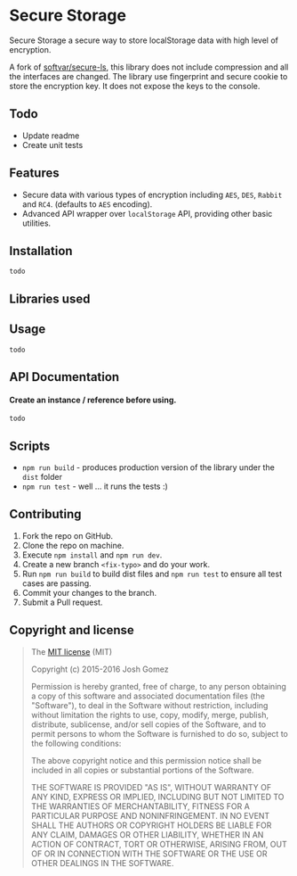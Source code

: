 # Secure Storage

Secure Storage a secure way to store localStorage data with high level of encryption.

A fork of [softvar/secure-ls](https://github.com/softvar/secure-ls), this library does not include compression and all the interfaces are changed.
The library use fingerprint and secure cookie to store the encryption key. It does not expose the keys to the console.

## Todo
* Update readme
* Create unit tests

## Features

-   Secure data with various types of encryption including `AES`, `DES`, `Rabbit` and `RC4`. (defaults to `AES` encoding).
-   Advanced API wrapper over `localStorage` API, providing other basic utilities.

## Installation

```
todo
```

## Libraries used

## Usage

```
todo
```

## API Documentation

#### Create an instance / reference before using.

```
todo
```

## Scripts

-   `npm run build` - produces production version of the library under the `dist` folder
-   `npm run test` - well ... it runs the tests :)

## Contributing

1. Fork the repo on GitHub.
2. Clone the repo on machine.
3. Execute `npm install` and `npm run dev`.
4. Create a new branch `<fix-typo>` and do your work.
5. Run `npm run build` to build dist files and `npm run test` to ensure all test cases are passing.
6. Commit your changes to the branch.
7. Submit a Pull request.

## Copyright and license

> The [MIT license](https://opensource.org/licenses/MIT) (MIT)
>
> Copyright (c) 2015-2016 Josh Gomez
>
> Permission is hereby granted, free of charge, to any person obtaining a copy of this software and associated documentation files (the "Software"), to deal in the Software without restriction, including without limitation the rights to use, copy, modify, merge, publish, distribute, sublicense, and/or sell copies of the Software, and to permit persons to whom the Software is furnished to do so, subject to the following conditions:
>
> The above copyright notice and this permission notice shall be included in all copies or substantial portions of the Software.
>
> THE SOFTWARE IS PROVIDED "AS IS", WITHOUT WARRANTY OF ANY KIND, EXPRESS OR IMPLIED, INCLUDING BUT NOT LIMITED TO THE WARRANTIES OF MERCHANTABILITY, FITNESS FOR A PARTICULAR PURPOSE AND NONINFRINGEMENT. IN NO EVENT SHALL THE AUTHORS OR COPYRIGHT HOLDERS BE LIABLE FOR ANY CLAIM, DAMAGES OR OTHER LIABILITY, WHETHER IN AN ACTION OF CONTRACT, TORT OR OTHERWISE, ARISING FROM, OUT OF OR IN CONNECTION WITH THE SOFTWARE OR THE USE OR OTHER DEALINGS IN THE SOFTWARE.
